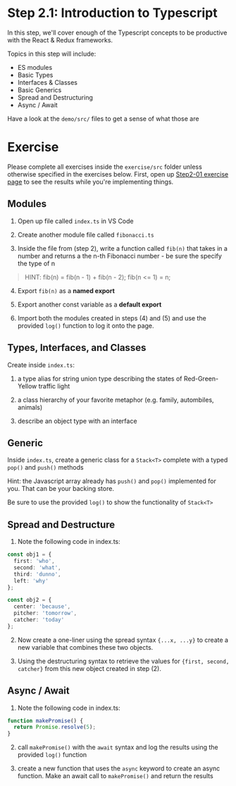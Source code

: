 # Step 2.1: Introduction to Typescript

In this step, we'll cover enough of the Typescript concepts to be productive with the React & Redux frameworks.

Topics in this step will include:

- ES modules
- Basic Types
- Interfaces & Classes
- Basic Generics
- Spread and Destructuring
- Async / Await

Have a look at the `demo/src/` files to get a sense of what those are

# Exercise

Please complete all exercises inside the `exercise/src` folder unless otherwise specified in the exercises below. First, open up [Step2-01 exercise page](http://localhost:8080/step2-01/exercise/) to see the results while you're implementing things.

## Modules

1. Open up file called `index.ts` in VS Code

2. Create another module file called `fibonacci.ts`

3. Inside the file from (step 2), write a function called `fib(n)` that takes in a number and returns a the n-th Fibonacci number - be sure the specify the type of n

> HINT: fib(n) = fib(n - 1) + fib(n - 2); fib(n <= 1) = n;

4. Export `fib(n)` as a **named export**

5. Export another const variable as a **default export**

6. Import both the modules created in steps (4) and (5) and use the provided `log()` function to log it onto the page.

## Types, Interfaces, and Classes

Create inside `index.ts`:

1. a type alias for string union type describing the states of Red-Green-Yellow traffic light

2. a class hierarchy of your favorite metaphor (e.g. family, autombiles, animals)

3. describe an object type with an interface

## Generic

Inside `index.ts`, create a generic class for a `Stack<T>` complete with a typed `pop()` and `push()` methods

Hint: the Javascript array already has `push()` and `pop()` implemented for you. That can be your backing store.

Be sure to use the provided `log()` to show the functionality of `Stack<T>`

## Spread and Destructure

1. Note the following code in index.ts:

```ts
const obj1 = {
  first: 'who',
  second: 'what',
  third: 'dunno',
  left: 'why'
};

const obj2 = {
  center: 'because',
  pitcher: 'tomorrow',
  catcher: 'today'
};
```

2. Now create a one-liner using the spread syntax `{...x, ...y}` to create a new variable that combines these two objects.

3. Using the destructuring syntax to retrieve the values for `{first, second, catcher}` from this new object created in step (2).

## Async / Await

1. Note the following code in index.ts:

```ts
function makePromise() {
  return Promise.resolve(5);
}
```

2. call `makePromise()` with the `await` syntax and log the results using the provided `log()` function

3. create a new function that uses the `async` keyword to create an async function. Make an await call to `makePromise()` and return the results
